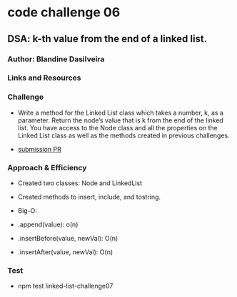 # code challenge 06

## DSA: k-th value from the end of a linked list.

### Author: Blandine Dasilveira

### Links and Resources


### Challenge
- Write a method for the Linked List class which takes a number, k, as a parameter. Return the node’s value that is k from the end of the linked list. You have access to the Node class and all the properties on the Linked List class as well as the methods created in previous challenges.


- [submission PR](https://github.com/Blandine12/data-structures-and-algorithms/pull/26)


### Approach & Efficiency
- Created two classes: Node and LinkedList
- Created methods to insert, include, and tostring.
- Big-O:

- .append(value): o(n)
- .insertBefore(value, newVal): O(n)
- .insertAfter(value, newVal): O(n)

### Test
- npm test linked-list-challenge07 
